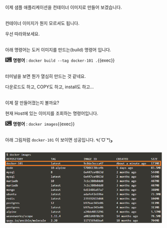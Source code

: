 이제 샘플 애플리케이션을 컨테이너 이미지로 만들어 보겠습니다.

​     
컨테이너 이미지가 뭔지 모르셔도 됩니다.

우선 따라와보세요.

​     
아래 명령어는 도커 이미지를 만드는(build) 명령어 입니다.

![](./assets/handson.png) **명령어** : `docker build --tag docker-101 .`{{exec}}

​     
터미널을 보면 뭔가 열심히 만드는 것 같네요.

다운로드도 하고, COPY도 하고, install도 하고...

​     
이제 잘 만들어졌는지 볼까요?

현재 Host에 있는 이미지를 조회하는 명령어입니다.

![](./assets/handson.png) **명령어** : `docker images`{{exec}}

​     
아래 그림처럼 `docker-101` 이 보이면 성공입니다.     ٩(ˊᗜˋ*)و    

​     
![docker_images](./assets/docker_images.png)
